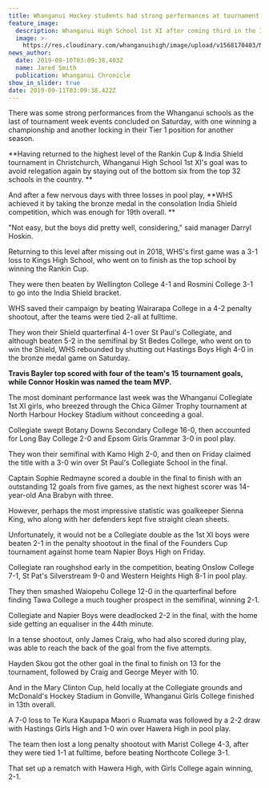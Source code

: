 ```yaml
---
title: Whanganui Hockey students had strong performances at tournament week
feature_image:
  description: Whanganui High School 1st XI after coming third in the India Shield.
  image: >-
    https://res.cloudinary.com/whanganuihigh/image/upload/v1568170403/News/1st_XI_3rd_India_Shield.Chron_10.9.19.jpg
news_author:
  date: 2019-09-10T03:09:38.403Z
  name: Jared Smith
  publication: Whanganui Chronicle
show_in_slider: true
date: 2019-09-11T03:09:38.422Z
---
```

There was some strong performances from the Whanganui schools as the last of tournament week events concluded on Saturday, with one winning a championship and another locking in their Tier 1 position for another season.

**Having returned to the highest level of the Rankin Cup & India Shield tournament in Christchurch, Whanganui High School 1st XI's goal was to avoid relegation again by staying out of the bottom six from the top 32 schools in the country.**

And after a few nervous days with three losses in pool play, **WHS achieved it by taking the bronze medal in the consolation India Shield competition, which was enough for 19th overall.**

"Not easy, but the boys did pretty well, considering," said manager Darryl Hoskin.

Returning to this level after missing out in 2018, WHS's first game was a 3-1 loss to Kings High School, who went on to finish as the top school by winning the Rankin Cup.

They were then beaten by Wellington College 4-1 and Rosmini College 3-1 to go into the India Shield bracket.

WHS saved their campaign by beating Wairarapa College in a 4-2 penalty shootout, after the teams were tied 2-all at fulltime.

They won their Shield quarterfinal 4-1 over St Paul's Collegiate, and although beaten 5-2 in the semifinal by St Bedes College, who went on to win the Shield, WHS rebounded by shutting out Hastings Boys High 4-0 in the bronze medal game on Saturday.

**Travis Bayler top scored with four of the team's 15 tournament goals, while Connor Hoskin was named the team MVP.**

The most dominant performance last week was the Whanganui Collegiate 1st XI girls, who breezed through the Chica Gilmer Trophy tournament at North Harbour Hockey Stadium without conceeding a goal.

Collegiate swept Botany Downs Secondary College 16-0, then accounted for Long Bay College 2-0 and Epsom Girls Grammar 3-0 in pool play.

They won their semifinal with Kamo High 2-0, and then on Friday claimed the title with a 3-0 win over St Paul's Collegiate School in the final.

Captain Sophie Redmayne scored a double in the final to finish with an outstanding 12 goals from five games, as the next highest scorer was 14-year-old Ana Brabyn with three.

However, perhaps the most impressive statistic was goalkeeper Sienna King, who along with her defenders kept five straight clean sheets.

Unfortunately, it would not be a Collegiate double as the 1st XI boys were beaten 2-1 in the penalty shootout in the final of the Founders Cup tournament against home team Napier Boys High on Friday.

Collegiate ran roughshod early in the competition, beating Onslow College 7-1, St Pat's Silverstream 9-0 and Western Heights High 8-1 in pool play.

They then smashed Waiopehu College 12-0 in the quarterfinal before finding Tawa College a much tougher prospect in the semifinal, winning 2-1.

Collegiate and Napier Boys were deadlocked 2-2 in the final, with the home side getting an equaliser in the 44th minute.

In a tense shootout, only James Craig, who had also scored during play, was able to reach the back of the goal from the five attempts.

Hayden Skou got the other goal in the final to finish on 13 for the tournament, followed by Craig and George Meyer with 10.

And in the Mary Clinton Cup, held locally at the Collegiate grounds and McDonald's Hockey Stadium in Gonville, Whanganui Girls College finished in 13th overall.

A 7-0 loss to Te Kura Kaupapa Maori o Ruamata was followed by a 2-2 draw with Hastings Girls High and 1-0 win over Hawera High in pool play.

The team then lost a long penalty shootout with Marist College 4-3, after they were tied 1-1 at fulltime, before beating Northcote College 3-1.

That set up a rematch with Hawera High, with Girls College again winning, 2-1.
